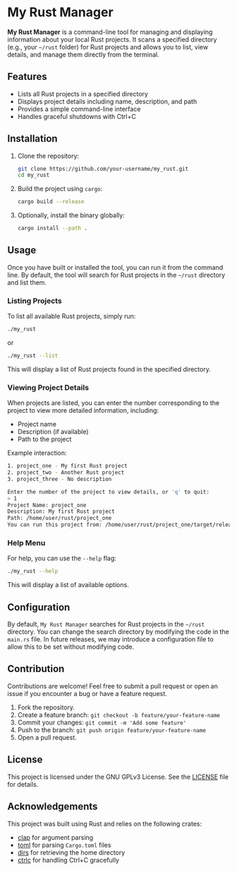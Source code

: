 
# My Rust Manager

**My Rust Manager** is a command-line tool for managing and displaying information about your local Rust projects. It scans a specified directory (e.g., your `~/rust` folder) for Rust projects and allows you to list, view details, and manage them directly from the terminal.

## Features

- Lists all Rust projects in a specified directory
- Displays project details including name, description, and path
- Provides a simple command-line interface
- Handles graceful shutdowns with Ctrl+C

## Installation

1. Clone the repository:
   ```bash
   git clone https://github.com/your-username/my_rust.git
   cd my_rust
   ```

2. Build the project using `cargo`:
   ```bash
   cargo build --release
   ```

3. Optionally, install the binary globally:
   ```bash
   cargo install --path .
   ```

## Usage

Once you have built or installed the tool, you can run it from the command line. By default, the tool will search for Rust projects in the `~/rust` directory and list them.

### Listing Projects

To list all available Rust projects, simply run:

```bash
./my_rust
```

or

```bash
./my_rust --list
```

This will display a list of Rust projects found in the specified directory.

### Viewing Project Details

When projects are listed, you can enter the number corresponding to the project to view more detailed information, including:

- Project name
- Description (if available)
- Path to the project

Example interaction:

```bash
1. project_one - My first Rust project
2. project_two - Another Rust project
3. project_three - No description

Enter the number of the project to view details, or 'q' to quit:
> 1
Project Name: project_one
Description: My first Rust project
Path: /home/user/rust/project_one
You can run this project from: /home/user/rust/project_one/target/release
```

### Help Menu

For help, you can use the `--help` flag:

```bash
./my_rust --help
```

This will display a list of available options.

## Configuration

By default, `My Rust Manager` searches for Rust projects in the `~/rust` directory. You can change the search directory by modifying the code in the `main.rs` file. In future releases, we may introduce a configuration file to allow this to be set without modifying code.

## Contribution

Contributions are welcome! Feel free to submit a pull request or open an issue if you encounter a bug or have a feature request.

1. Fork the repository.
2. Create a feature branch: `git checkout -b feature/your-feature-name`
3. Commit your changes: `git commit -m 'Add some feature'`
4. Push to the branch: `git push origin feature/your-feature-name`
5. Open a pull request.

## License

This project is licensed under the GNU GPLv3 License. See the [LICENSE](LICENSE) file for details.

## Acknowledgements

This project was built using Rust and relies on the following crates:

- [clap](https://crates.io/crates/clap) for argument parsing
- [toml](https://crates.io/crates/toml) for parsing `Cargo.toml` files
- [dirs](https://crates.io/crates/dirs) for retrieving the home directory
- [ctrlc](https://crates.io/crates/ctrlc) for handling Ctrl+C gracefully
